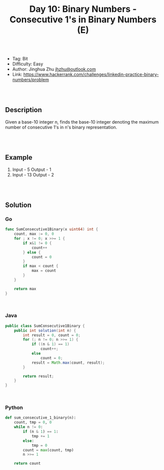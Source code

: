 # <center>Day 10: Binary Numbers - Consecutive 1's in Binary Numbers (E)</center> 



<br></br>

* Tag: Bit
* Difficulty: Easy
* Author: Jinghua Zhu jhzhu@outlook.com
* Link: https://www.hackerrank.com/challenges/linkedin-practice-binary-numbers/problem

<br></br>



## Description
Given a base-10 integer n, finds the base-10 integer denoting the maximum number of consecutive 1's in n's binary representation.

<br></br>



## Example
1. Input - 5 Output - 1
 2. Input - 13 Output - 2

<br></br>



## Solution
### Go
```go
func SumConsecutive1Binary(x uint64) int {
	count, max := 0, 0
	for ; x != 0; x >>= 1 {
		if x&1 != 0 {
			count++
		} else {
			count = 0
		}
		if max < count {
			max = count
		}
	}

	return max
}
```

<br>


### Java
```java
public class SumConsecutive1Binary {
	public int solution(int n) {
		int result = 0, count = 0;
        for (; n != 0; n >>= 1) {
            if ((n & 1) == 1)
                count++;
            else
                count = 0;
            result = Math.max(count, result);
        }

        return result;
	}
}
```

<br>


### Python
```python
def sum_consecutive_1_binary(n):
    count, tmp = 0, 0
    while n != 0:
        if (n & 1) == 1:
            tmp += 1
        else:
            tmp = 0
        count = max(count, tmp)
        n >>= 1

    return count
```